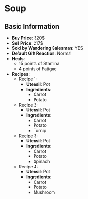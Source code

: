 # Soup

## Basic Information

- **Buy Price**: 320$
- **Sell Price**: 217$
- **Sold by Wandering Salesman**: YES
- **Default Gift Reaction**: Normal
- **Heals**:
  - 15 points of Stamina
  - 4 points of Fatigue
- **Recipes**:
  - Recipe 1:
    - **Utensil**: Pot
    - **Ingredients**:
      - Carrot
      - Potato
  - Recipe 2:
    - **Utensil**: Pot
    - **Ingredients**:
      - Carrot
      - Potato
      - Turnip
  - Recipe 3:
    - **Utensil**: Pot
    - **Ingredients**:
      - Carrot
      - Potato
      - Spinach
  - Recipe 4:
    - **Utensil**: Pot
    - **Ingredients**:
      - Carrot
      - Potato
      - Mushroom